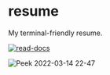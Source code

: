# resume
My terminal-friendly resume.

[![read-docs](https://images-ext-1.discordapp.net/external/jxeZwog60Z_j7ZjMdkmKOF3pzM83hx_-a_ZpPvslo0c/https/media.discordapp.net/attachments/839779960142037045/933104481548251186/doc.gif)](./USAGE.md)

![Peek 2022-03-14 22-47](https://user-images.githubusercontent.com/68169685/158249644-37b1c544-85f9-428d-ab17-ff4a93212340.gif)
